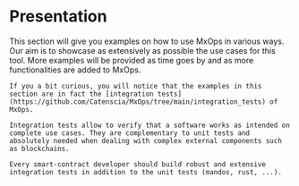 # Presentation

This section will give you examples on how to use MxOps in various ways. Our aim is to showcase as extensively as possible the use cases for this tool. More examples will be provided as time goes by and as more functionalities are added to MxOps.

```{note}
If you a bit curious, you will notice that the examples in this section are in fact the [integration tests](https://github.com/Catenscia/MxOps/tree/main/integration_tests) of MxOps.

Integration tests allow to verify that a software works as intended on complete use cases. They are complementary to unit tests and absolutely needed when dealing with complex external components such as blockchains.

Every smart-contract developer should build robust and extensive integration tests in addition to the unit tests (mandos, rust, ...).
```
